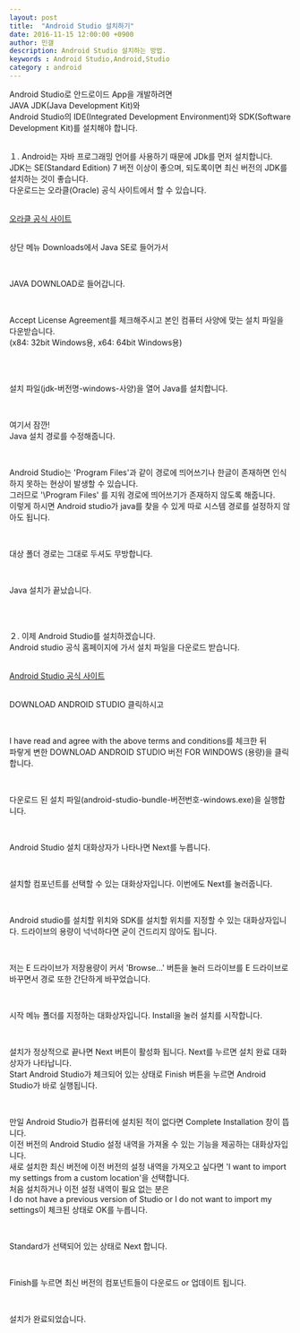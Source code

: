 ```yaml
---
layout: post
title:  "Android Studio 설치하기"
date: 2016-11-15 12:00:00 +0900
author: 민갤
description: Android Studio 설치하는 방법.
keywords : Android Studio,Android,Studio
category : android
---
```


Android Studio로 안드로이드 App을 개발하려면 <br>
JAVA JDK(Java Development Kit)와 <br>
Android Studio의 IDE(Integrated Development Environment)와 SDK(Software Development Kit)를 설치해야 합니다. <br><br> 

１. Android는 자바 프로그래밍 언어를 사용하기 때문에 JDk를 먼저 설치합니다.<br>
JDK는 SE(Standard Edition) 7 버전 이상이 좋으며, 되도록이면 최신 버전의 JDK를 설치하는 것이 좋습니다.<br>
다운로드는 오라클(Oracle) 공식 사이트에서 할 수 있습니다.<br><br>

[오라클 공식 사이트]<br><br>

상단 메뉴 <span class="blue">Downloads</span>에서 <span class="blue">Java SE</span>로 들어가서<br>

<p class="t_center w80"><amp-img src="{{ "/img/post02/java01.jpg" | prepend: site.baseurl }}" alt="다운로드 위치" width="1020" height="512" layout="responsive"></amp-img></p><br>

<span class="blue">JAVA DOWNLOAD</span>로 들어갑니다.<br>

<p class="t_center w80"><amp-img src="{{ "/img/post02/java02.jpg" | prepend: site.baseurl }}" alt="왼쪽 자바 다운로드" width="1020" height="512" layout="responsive"></amp-img></p><br>

<span class="blue">Accept License Agreement</span>를 체크해주시고 본인 컴퓨터 사양에 맞는 설치 파일을 다운받습니다.<br>
(x84: 32bit Windows용, x64: 64bit Windows용)<br>

<p class="t_center w80"><amp-img src="{{ "/img/post02/java03.jpg" | prepend: site.baseurl }}" alt="윈도우용 java 파일 다운로드" width="1020" height="512" layout="responsive"></amp-img></p><br><br>

설치 파일(jdk-버전명-windows-사양)을 열어 Java를 설치합니다.<br>

<p class="t_center w30"><amp-img src="{{ "/img/post02/java04.jpg" | prepend: site.baseurl }}" alt="자바아이콘" width="269" height="282" layout="responsive"></amp-img></p>
<p class="t_center w50"><amp-img src="{{ "/img/post02/java05.jpg" | prepend: site.baseurl }}" alt="설치 진행1" width="495" height="378" layout="responsive"></amp-img></p><br>

여기서 잠깐!<br>
Java 설치 경로를 수정해줍니다.<br>

<p class="t_center w50"><amp-img src="{{ "/img/post02/java06.jpg" | prepend: site.baseurl }}" alt="설치 진행2" width="495" height="378" layout="responsive"></amp-img></p><br>

Android Studio는 'Program Files'과 같이 경로에 <span class="red">띄어쓰기</span>나 <span class="red">한글</span>이 존재하면 인식하지 못하는 현상이 발생할 수 있습니다.<br>
그러므로 '\Program Files' 를 지워 경로에 띄어쓰기가 존재하지 않도록 해줍니다.<br>
이렇게 하시면 Android studio가 java를 찾을 수 있게 따로 시스템 경로를 설정하지 않아도 됩니다.<br>

<p class="t_center w50"><amp-img src="{{ "/img/post02/java07.jpg" | prepend: site.baseurl }}" alt="설치 진행3" width="495" height="378" layout="responsive"></amp-img></p><br>

대상 폴더 경로는 그대로 두셔도 무방합니다.<br>

<p class="t_center w50"><amp-img src="{{ "/img/post02/java08.jpg" | prepend: site.baseurl }}" alt="설치 진행4" width="495" height="378" layout="responsive"></amp-img></p><br>

Java 설치가 끝났습니다.<br>

<p class="t_center w50"><amp-img src="{{ "/img/post02/java09.jpg" | prepend: site.baseurl }}" alt="설치 진행5" width="495" height="378" layout="responsive"></amp-img></p><br><br>


２. 이제 Android Studio를 설치하겠습니다.<br>
Android studio 공식 홈페이지에 가서 설치 파일을 다운로드 받습니다.<br><br>

[Android Studio 공식 사이트]<br><br>

<span class="blue">DOWNLOAD ANDROID STUDIO</span> 클릭하시고<br>

<p class="t_center w50"><amp-img src="{{ "/img/post02/android01.jpg" | prepend: site.baseurl }}" alt="안드로드 스튜디오 홈페이지" width="1020" height="512" layout="responsive"></amp-img></p><br>

<span class="blue">I have read and agree with the above terms and conditions</span>를 체크한 뒤<br>
파랗게 변한 <span class="blue">DOWNLOAD ANDROID STUDIO 버전 FOR WINDOWS (용량)</span>을 클릭합니다.<br>

<p class="t_center w50"><amp-img src="{{ "/img/post02/android02.jpg" | prepend: site.baseurl }}" alt="안드로드 스튜디오 다운로드" width="1020" height="512" layout="responsive"></amp-img></p><br>

다운로드 된 설치 파일(android-studio-bundle-버전번호-windows.exe)을 실행합니다.<br>

<p class="t_center w30"><amp-img src="{{ "/img/post02/android03.jpg" | prepend: site.baseurl }}" alt="안드로이드 스튜디오 아이콘" alt="자바아이콘" width="269" height="282" layout="responsive"></amp-img></p><br>

Android Studio 설치 대화상자가 나타나면 <span class="blue">Next</span>를 누릅니다. <br>
<p class="t_center w50"><amp-img src="{{ "/img/post02/android04.jpg" | prepend: site.baseurl }}" alt="설치 진행1" width="495" height="378" layout="responsive"></amp-img></p><br>

설치할 컴포넌트를 선택할 수 있는 대화상자입니다. 이번에도 <span class="blue">Next</span>를 눌러줍니다.<br>
<p class="t_center w50"><amp-img src="{{ "/img/post02/android05.jpg" | prepend: site.baseurl }}" alt="설치 진행2" width="495" height="378" layout="responsive"></amp-img></p><br>

Android studio를 설치할 위치와 SDK를 설치할 위치를 지정할 수 있는 대화상자입니다.
드라이브의 용량이 넉넉하다면 굳이 건드리지 않아도 됩니다.<br>

<p class="t_center w50"><amp-img src="{{ "/img/post02/android06.jpg" | prepend: site.baseurl }}" alt="설치 진행3" width="495" height="378" layout="responsive"></amp-img></p><br>

저는 E 드라이브가 저장용량이 커서 'Browse...' 버튼을 눌러 드라이브를 E 드라이브로 바꾸면서 경로 또한 간단하게 바꾸었습니다.<br>

<p class="t_center w50"><amp-img src="{{ "/img/post02/android07.jpg" | prepend: site.baseurl }}" alt="설치 진행4" width="495" height="378" layout="responsive"></amp-img></p><br>

시작 메뉴 폴더를 지정하는 대화상자입니다. <span class="blue">Install</span>을 눌러 설치를 시작합니다.<br>

<p class="t_center w50"><amp-img src="{{ "/img/post02/android08.jpg" | prepend: site.baseurl }}" alt="설치 진행5" width="495" height="378" layout="responsive"></amp-img></p><br>

설치가 정상적으로 끝나면 Next 버튼이 활성화 됩니다. <span class="blue">Next</span>를 누르면 설치 완료 대화상자가 나타납니다.<br>
Start Android Studio가 체크되어 있는 상태로 <span class="blue">Finish</span> 버튼을 누르면 Android Studio가 바로 실행됩니다.<br>

<p class="t_center w50"><amp-img src="{{ "/img/post02/android09.jpg" | prepend: site.baseurl }}" alt="설치 진행6" width="495" height="378" layout="responsive"></amp-img></p>
<p class="t_center w50"><amp-img src="{{ "/img/post02/android10.jpg" | prepend: site.baseurl }}" alt="설치 진행7" width="495" height="378" layout="responsive"></amp-img></p><br>

만일 Android Studio가 컴퓨터에 설치된 적이 없다면 Complete Installation 창이 뜹니다.<br>
이전 버전의 Android Studio 설정 내역을 가져올 수 있는 기능을 제공하는 대화상자입니다.<br>
새로 설치한 최신 버전에 이전 버전의 설정 내역을 가져오고 싶다면 'I want to import my settings from a custom location'을 선택합니다.<br>
처음 설치하거나 이전 설정 내역이 필요 없는 분은<br>
<span class="blue">I do not have a previous version of Studio or I do not want to import my settings</span>이 체크된 상태로 <span class="blue">OK</span>를 누릅니다.<br>

<p class="t_center w50"><amp-img src="{{ "/img/post02/android11.jpg" | prepend: site.baseurl }}" alt="설치 진행8" width="510" height="203" layout="responsive"></amp-img></p>
<p class="t_center w50"><amp-img src="{{ "/img/post02/android12.jpg" | prepend: site.baseurl }}" alt="설치 진행9" width="510" height="383" layout="responsive"></amp-img></p>
<p class="t_center w50"><amp-img src="{{ "/img/post02/android13.jpg" | prepend: site.baseurl }}" alt="설치 진행10" width="510" height="383" layout="responsive"></amp-img></p><br>

<span class="blue">Standard</span>가 선택되어 있는 상태로 <span class="blue">Next</span> 합니다.<br>

<p class="t_center w50"><amp-img src="{{ "/img/post02/android14.jpg" | prepend: site.baseurl }}" alt="설치 진행11" width="796" height="598" layout="responsive"></amp-img></p><br>

Finish를 누르면 최신 버전의 컴포넌트들이 다운로드 or 업데이트 됩니다.<br>

<p class="t_center w50"><amp-img src="{{ "/img/post02/android15.jpg" | prepend: site.baseurl }}" alt="설치 진행12" width="796" height="598" layout="responsive"></amp-img></p>
<p class="t_center w50"><amp-img src="{{ "/img/post02/android16.jpg" | prepend: site.baseurl }}" alt="설치 진행13" width="796" height="598" layout="responsive"></amp-img></p>
<p class="t_center w50"><amp-img src="{{ "/img/post02/android17.jpg" | prepend: site.baseurl }}" alt="설치 진행14" width="796" height="598" layout="responsive"></amp-img></p><br>

설치가 완료되었습니다.<br>

<p class="t_center w50"><amp-img src="{{ "/img/post02/android17_1.jpg" | prepend: site.baseurl }}" alt="설치 완료" width="662" height="489" layout="responsive"></amp-img></p>


[오라클 공식 사이트]: https://www.oracle.com/index.html
[Android Studio 공식 사이트]: https://developer.android.com/studio/index.html